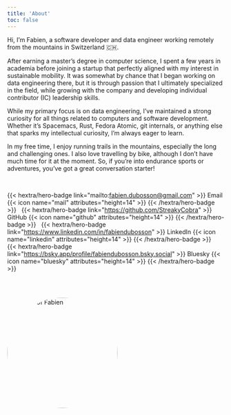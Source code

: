 ```yaml
---
title: 'About'
toc: false
---
```


Hi, I’m Fabien, a software developer and data engineer working remotely from the mountains in Switzerland 🇨🇭.

After earning a master’s degree in computer science, I spent a few years in academia before joining a startup that perfectly aligned with my interest in sustainable mobility. It was somewhat by chance that I began working on data engineering there, but it is through passion that I ultimately specialized in the field, while growing with the company and developing individual contributor (IC) leadership skills.

While my primary focus is on data engineering, I’ve maintained a strong curiosity for all things related to computers and software development. Whether it’s Spacemacs, Rust, Fedora Atomic, git internals, or anything else that sparks my intellectual curiosity, I’m always eager to learn.

In my free time, I enjoy running trails in the mountains, especially the long and challenging ones. I also love travelling by bike, although I don’t have much time for it at the moment. So, if you’re into endurance sports or adventures, you’ve got a great conversation starter!

<br />

{{< hextra/hero-badge link="mailto:fabien.dubosson@gmail.com" >}}
  <span>Email</span>
  {{< icon name="mail" attributes="height=14" >}}
{{< /hextra/hero-badge >}}
&nbsp;
{{< hextra/hero-badge link="https://github.com/StreakyCobra" >}}
  <span>GitHub</span>
  {{< icon name="github" attributes="height=14" >}}
{{< /hextra/hero-badge >}}
&nbsp;
{{< hextra/hero-badge link="https://www.linkedin.com/in/fabiendubosson" >}}
  <span>LinkedIn</span>
  {{< icon name="linkedin" attributes="height=14" >}}
{{< /hextra/hero-badge >}}
&nbsp;
{{< hextra/hero-badge link="https://bsky.app/profile/fabiendubosson.bsky.social" >}}
  <span>Bluesky</span>
  {{< icon name="bluesky" attributes="height=14" >}}
{{< /hextra/hero-badge >}}

<br />

<img src="/images/fabiendubosson.jpg" alt="Picture of Fabien" style="width:256px; border-radius:9999px; margin-top: 2em;"/>

